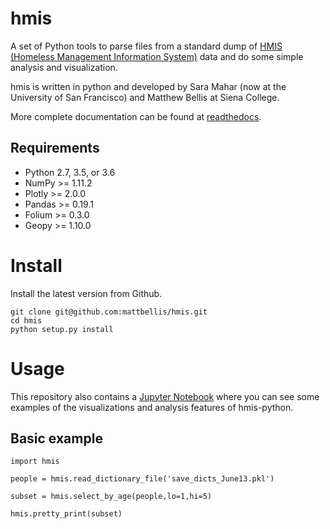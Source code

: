 # hmis
A set of Python tools to parse files from a standard dump of [HMIS (Homeless Management Information System)](https://www.hudexchange.info/resource/3824/hmis-data-dictionary/) data and do some simple analysis and visualization.

hmis is written in python and developed by Sara Mahar (now at the University of San Francisco) and Matthew Bellis at Siena College. 

More complete documentation can be found at [readthedocs](http://hmis.readthedocs.io/en/latest/).



## Requirements 

* Python 2.7, 3.5, or 3.6
* NumPy >= 1.11.2
* Plotly >= 2.0.0
* Pandas >= 0.19.1
* Folium >= 0.3.0
* Geopy >= 1.10.0

# Install

Install the latest version from Github.

    git clone git@github.com:mattbellis/hmis.git
    cd hmis
    python setup.py install




# Usage

This repository also contains a [Jupyter Notebook](https://jupyter.readthedocs.io/en/latest/index.html) where you can see some examples of the visualizations and analysis features of hmis-python.

## Basic example 


```
import hmis

people = hmis.read_dictionary_file('save_dicts_June13.pkl')

subset = hmis.select_by_age(people,lo=1,hi=5)

hmis.pretty_print(subset)

```













